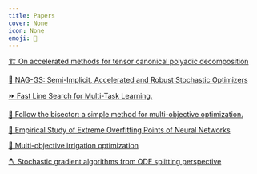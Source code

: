 ```yaml
---
title: Papers
cover: None
icon: None
emoji: 📜
---
```


[🏗️ On accelerated methods for tensor canonical polyadic
decomposition](https://merkulov.top/Papers/On_accelerated_methods_for_tensor_canonical_polyadicdecomposition)

[🌊 NAG-GS: Semi-Implicit, Accelerated and Robust Stochastic Optimizers](NAG-GS:_Semi-Implicit,_Accelerated_and_Robust_Stochastic_Optimizers)

[⏩ Fast Line Search for Multi-Task Learning.](https://merkulov.top/Papers/Fast_Line_Search_for_Multi-Task_Learning.)

[📐 Follow the bisector: a simple method for multi-objective optimization.](https://merkulov.top/Papers/Follow_the_bisector:_a_simple_method_for_multi-objective_optimization.)

[🧠 Empirical Study of Extreme Overfitting Points of Neural Networks](https://merkulov.top/Papers/Empirical_Study_of_Extreme_Overfitting_Points_of_Neural_Networks)

[🥔 Multi-objective irrigation optimization](https://merkulov.top/Papers/Multi-objective_irrigation_optimization)

[🪓 Stochastic gradient algorithms from ODE splitting perspective](https://merkulov.top/Papers/Stochastic_gradient_algorithms_from_ODE_splitting_perspective)
